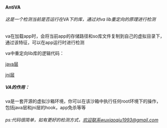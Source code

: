 #### AntiVA

###### 这是一个检测当前是否运行在VA下的库，通过对va lib重定向的原理进行检测

va在加载app时，会将当前app的存储路径和so库文件复制到自己的虚拟目录下，通过该特征，可以在app运行时进行检测

va中重定向lib库的逻辑代码：

[java层](https://github.com/asLody/VirtualApp/blob/11db690f60b9950895e18f06ff7dd867b8a313a1/VirtualApp/lib/src/main/java/com/lody/virtual/client/VClientImpl.java#L413)

[jni层](https://github.com/asLody/VirtualApp/blob/a3c26ec200d6f18840028fb9717ee7c53f1638ee/VirtualApp/lib/src/main/jni/Jni/VAJni.cpp#L36)

##### VA的作用：

va是一套开源的虚拟沙箱环境，你可以在该沙箱中执行任何root环境下的操作，包括java层和jni层的hook，app免杀等等

###### ps:代码很简单，如有更好的检测方式，欢迎联系wuxiaoqiu1993@gmail.com